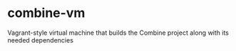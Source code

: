 # combine-vm
Vagrant-style virtual machine that builds the Combine project along with its needed dependencies
